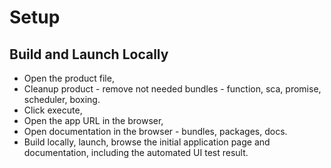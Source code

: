 # Setup
## Build and Launch Locally

* Open the product file, 
* Cleanup product - remove not needed bundles - function, sca, promise, scheduler, boxing.
* Click execute,
* Open the app URL in the browser,
* Open documentation in the browser - bundles, packages, docs.
* Build locally, launch, browse the initial application page and documentation, including the automated UI test result.

